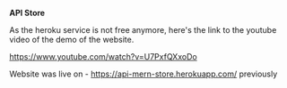 **API Store**

As the heroku service is not free anymore, here's the link to the youtube video of the demo of the website.

https://www.youtube.com/watch?v=U7PxfQXxoDo

Website was live on - https://api-mern-store.herokuapp.com/ previously
